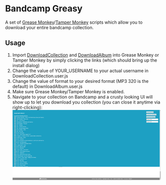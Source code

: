 # Bandcamp Greasy
A set of [Grease Monkey](https://addons.mozilla.org/en-US/firefox/addon/greasemonkey/)/[Tamper Monkey](https://chrome.google.com/webstore/detail/tampermonkey/dhdgffkkebhmkfjojejmpbldmpobfkfo) scripts which allow you to download your entire bandcamp collection.

## Usage
1. Import [DownloadCollection](https://github.com/RyanBluth/Bandcamp-Greasy/raw/master/DownloadCollection.user.js) and [DownloadAlbum](https://github.com/RyanBluth/Bandcamp-Greasy/raw/master/DownloadCollection.user.js) into Grease Monkey or Tamper Monkey by simply clicking the links (which should bring up the install dialog)
2. Change the value of YOUR_USERNAME to your actual username in DownloadCollection.user.js
3. Change the value of format to your desired format (MP3 320 is the default) in DownloadAlbum.user.js
4. Make sure Grease Monkey/Tamper Monkey is enabled.
5. Navigate to your collection on Bandcamp and a crusty looking UI will show up to let you download you collection (you can close it anytime via right-clicking):
![UI](ui.png)
